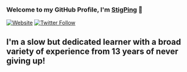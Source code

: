 ### Welcome to my GitHub Profile, I'm [StigPing][website] 👋

[![Website](https://img.shields.io/website?label=flamewatergaming.com&style=for-the-badge&url=https%3A%2F%2Fflamewatergaming.com)](https://flamewatergaming.com)
[![Twitter Follow](https://img.shields.io/twitter/follow/stigping?color=1DA1F2&logo=twitter&style=for-the-badge)](https://twitter.com/intent/follow?original_referer=https%3A%2F%2Fgithub.com%2Fstigping&screen_name=stigping)

## I'm a slow but dedicated learner with a broad variety of experience from 13 years of never giving up!

[website]: https://flamewatergaming.com
[twitter]: https://twitter.com/stigping
[youtube]: https://youtube.com/c/SPING
[instagram]: https://instagram.com/stigping
[linkedin]: https://linkedin.com/in/stigping